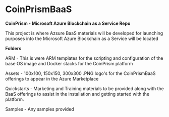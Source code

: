# CoinPrismBaaS
**CoinPrism - Microsoft Azure Blockchain as a Service Repo**

This project is where Azsure BaaS materials will be developed for launching purposes into the Microsoft Azure Blockchain as a Service will be located

**Folders**

ARM - This is were ARM templates for the scripting and configuration of the base OS image and Docker stacks for the CoinPrism platform

Assets - 100x100, 150x150, 300x300 .PNG logo's for the CoinPrismBaaS offerings to appear in the Azure Marketplace

Quickstarts - Marketing and Training materials to be provided along with the BaaS offerings to assist in the installation and getting started with the platform.

Samples - Any samples provided